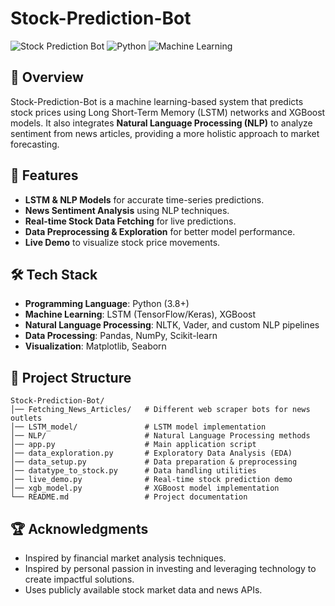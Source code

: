 # Stock-Prediction-Bot

![Stock Prediction Bot](https://img.shields.io/badge/Stock-Prediction-green.svg) ![Python](https://img.shields.io/badge/Python-3.8%2B-blue.svg) ![Machine Learning](https://img.shields.io/badge/Machine%20Learning-LSTM%20%26%20NLP-orange.svg)

## 📌 Overview
Stock-Prediction-Bot is a machine learning-based system that predicts stock prices using Long Short-Term Memory (LSTM) networks and XGBoost models. It also integrates **Natural Language Processing (NLP)** to analyze sentiment from news articles, providing a more holistic approach to market forecasting.

## 🚀 Features
- **LSTM & NLP Models** for accurate time-series predictions.
- **News Sentiment Analysis** using NLP techniques.
- **Real-time Stock Data Fetching** for live predictions.
- **Data Preprocessing & Exploration** for better model performance.
- **Live Demo** to visualize stock price movements.

## 🛠 Tech Stack
- **Programming Language**: Python (3.8+)
- **Machine Learning**: LSTM (TensorFlow/Keras), XGBoost
- **Natural Language Processing**: NLTK, Vader, and custom NLP pipelines
- **Data Processing**: Pandas, NumPy, Scikit-learn
- **Visualization**: Matplotlib, Seaborn

## 📂 Project Structure
```
Stock-Prediction-Bot/
│── Fetching_News_Articles/   # Different web scraper bots for news outlets
│── LSTM_model/               # LSTM model implementation
│── NLP/                      # Natural Language Processing methods
│── app.py                    # Main application script
│── data_exploration.py       # Exploratory Data Analysis (EDA)
│── data_setup.py             # Data preparation & preprocessing
│── datatype_to_stock.py      # Data handling utilities
│── live_demo.py              # Real-time stock prediction demo
│── xgb_model.py              # XGBoost model implementation
└── README.md                 # Project documentation
```

## 🏆 Acknowledgments
- Inspired by financial market analysis techniques.
- Inspired by personal passion in investing and leveraging technology to create impactful solutions.  
- Uses publicly available stock market data and news APIs.


